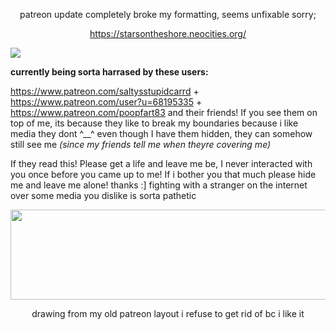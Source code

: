 <p style="text-align:center;">patreon update completely broke my formatting, seems unfixable sorry;</p><p style=""></p><p style="text-align:center;"><a href="https://starsontheshore.neocities.org/" rel="noopener noreferrer nofollow">https://starsontheshore.neocities.org/</a></p><p style=""></p>
<img src="https://cdn.discordapp.com/attachments/968280607887069194/1018743362150481961/dclvc44-be883628-1ee7-46d9-86cc-3de27c9de612.gif">
<p style=""><strong>currently being sorta harrased by these users:</strong></p><p style=""><a href="https://www.patreon.com/saltysstupidcarrd" rel="noopener noreferrer nofollow">https://www.patreon.com/saltysstupidcarrd</a> + <a href="https://www.patreon.com/user?u=68195335" rel="noopener noreferrer nofollow">https://www.patreon.com/user?u=68195335</a> + <a href="https://www.patreon.com/poopfart83" rel="noopener noreferrer nofollow">https://www.patreon.com/poopfart83</a> and their friends! If you see them on top of me, its because they like to break my boundaries because i like media they dont ^__^ even though I have them hidden, they can somehow still see me <em>(since my friends tell me when theyre covering me)</em></p><p style=""></p><p style="">If they read this! Please get a life and leave me be, I never interacted with you once before you came up to me! If i bother you that much please hide me and leave me alone! thanks :] fighting with a stranger on the internet over some media you dislike is sorta pathetic</p><p style=""></p><p style=""></p><p style="text-align:center;"><a href="https://toyhou.se/12668006.nic-sona-#58442046" rel="noopener noreferrer nofollow"><img src="https://64.media.tumblr.com/f0e725e1f06c7ee67514e0a789ead7ca/cb7d539e66f4e955-ae/s1280x1920/6f249e5c439b60f7f1c4b959e89ca41d74ed365f.gif" title="" width="564" height="144"></a></p><p style="text-align:center;">drawing from my old patreon layout i refuse to get rid of bc i like it</p>
